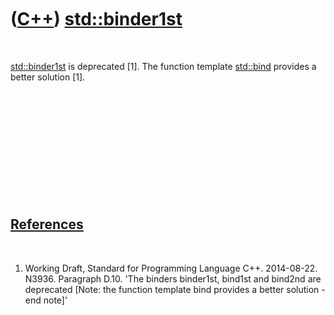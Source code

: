 



 

 

 

 

 

([C++](Cpp.htm)) [std::binder1st](CppStdBinder1st.htm)
======================================================

 

[std::binder1st](CppStdBinder1st.htm) is deprecated \[1\]. The function
template [std::bind](CppBind.htm) provides a better solution \[1\].

 

 

 

 

 

 

[References](CppReferences.htm)
-------------------------------

 

1.  Working Draft, Standard for Programming Language C++.
    2014-08-22. N3936. Paragraph D.10. 'The binders binder1st, bind1st
    and bind2nd are deprecated \[Note: the function template bind
    provides a better solution -end note\]'

 

 

 

 

 





 



